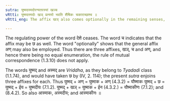```yaml
---
sutra: युष्मदस्मदोरन्यतरस्यां खञ्च
vRtti: युष्मदस्मदोः खञ् प्रत्ययो भवति शैषिकः चकाराच्छश्च ॥
vRtti_eng: The affix खञ् also comes optionally in the remaining senses, after the words '_yushmad_' and '_asmad_.'

---
```

The regulating power of the word देशे ceases. The word च indicates that the affix may be छ as well. The word "optionally" shows that the general affix अण् may also be employed. Thus there are three affixes, खञ्, च and अण्, and hence there being no equal enumeration, the rule of mutual correspondence (1.3.10) does not apply.

The words युष्मद् and अस्मद् are _Vriddha_, as they belong to _Tyadadi_ class (1.1.74), and would have taken छ by (IV, 2. 114); the present _sutra_ enjoins three affixes for each. Thus युष्मद् + अण् = युष्माक + अण् (4.3.2) = यौष्माकः युष्मद् + छ = युष्मद् + ईय = युष्मदीयः (7.1.2). युष्मद् + खञ् = युष्माक + ईन (4.3.2.) = यौष्माकीणः (7.1.2); and (8.4.2). So also आस्माकः, अस्मदीय; and आस्माकीनः ॥